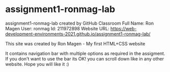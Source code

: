 # assignment1-ronmag-lab
assignment1-ronmag-lab created by GitHub Classroom
Full Name: Ron Magen
User: ronmag
Id: 211972898
Website URL: https://web-development-environments-2021.github.io/assignment1-ronmag-lab/

This site was created by Ron Magen -
My first HTML+CSS website

It contains navigation bar with multiple options as required in the assigment.
If you don't want to use the bar its OK! you can scroll down like in any other website.
Hope you will like it :)

